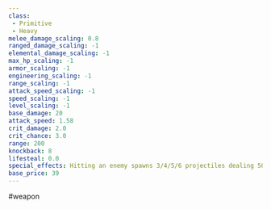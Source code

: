 ```yaml
---
class: 
 - Primitive
 - Heavy
melee_damage_scaling: 0.8
ranged_damage_scaling: -1
elemental_damage_scaling: -1
max_hp_scaling: -1
armor_scaling: -1
engineering_scaling: -1
range_scaling: -1
attack_speed_scaling: -1
speed_scaling: -1
level_scaling: -1
base_damage: 20
attack_speed: 1.58
crit_damage: 2.0
crit_chance: 3.0
range: 200
knockback: 8
lifesteal: 0.0
special_effects: Hitting an enemy spawns 3/4/5/6 projectiles dealing 50% damage
base_price: 39
---
```

#weapon